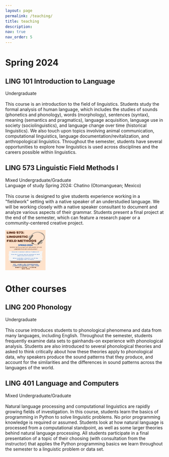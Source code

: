 ```yaml
---
layout: page
permalink: /teaching/
title: teaching
description:
nav: true
nav_order: 5
---
```


# Spring 2024

## LING 101 Introduction to Language
Undergraduate<br>
<br>
This course is an introduction to the field of linguistics. Students study the formal analysis of human language, which includes the studies of sounds (phonetics and phonology), words (morphology), sentences (syntax), meaning (semantics and pragmatics), language acquisition, language use in society (sociolinguistics), and language change over time (historical linguistics). We also touch upon topics involving animal communication, computational linguistics, language documentation/revitalization, and anthropological linguistics. Throughout the semester, students  have several opportunities to explore how linguistics is used across disciplines and the careers possible within linguistics.

## LING 573 Linguistic Field Methods I
Mixed Undergraduate/Graduate<br>
Language of study Spring 2024: Chatino (Otomanguean; Mexico)<br>
<br>
This course is designed to give students experience working in a "fieldwork" setting with a native speaker of an understudied language. We will be working closely with a native speaker consultant to document and analyze various aspects of their grammar. Students present a final project at the end of the semester, which can feature a research paper or a community-centered creative project. <br>

<img src="assets/img/poster.png" alt="HTML5 Icon" style="width:128px;height:128px;">

# Other courses

## LING 200 Phonology
Undergraduate<br>
<br>
This course introduces students to phonological phenomena and data from many languages, including English. Throughout the semester, students frequently examine data sets to gainhands-on experience with phonological analysis. Students are also introduced to several phonological theories and asked to think critically about how these theories apply to phonological data, why speakers produce the sound patterns that they produce, and account for the similarities and the differences in sound patterns across the languages of the world.

## LING 401 Language and Computers
Mixed Undergraduate/Graduate<br>
<br>
Natural language processing and computational linguistics are rapidly growing fields of investigation. In this course, students learn the basics of programming in Python to solve linguistic problems. No prior programming knowledge is required or assumed. Students look at how natural language is processed from a computational standpoint, as well as some larger theories behind natural language processing. All students participate in a final presentation of a topic of their choosing (with consultation from the instructor) that applies the Python programming basics we learn throughout the semester to a linguistic problem or data set.
